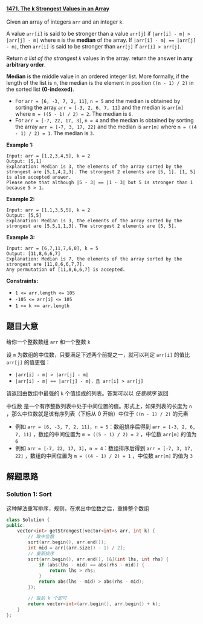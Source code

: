 #### [1471. The k Strongest Values in an Array](https://leetcode.cn/problems/the-k-strongest-values-in-an-array/)

Given an array of integers `arr` and an integer `k`.

A value `arr[i]` is said to be stronger than a value `arr[j]` if `|arr[i] - m| > |arr[j] - m|` where `m` is the **median** of the array.
 If `|arr[i] - m| == |arr[j] - m|`, then `arr[i]` is said to be stronger than `arr[j]` if `arr[i] > arr[j]`.

Return *a list of the strongest `k`* values in the array. return the answer **in any arbitrary order**.

**Median** is the middle value in an ordered integer  list. More formally, if the length of the list is n, the median is the  element in position `((n - 1) / 2)` in the sorted list **(0-indexed)**.

- For `arr = [6, -3, 7, 2, 11]`, `n = 5` and the median is obtained by sorting the array `arr = [-3, 2, 6, 7, 11]` and the median is `arr[m]` where `m = ((5 - 1) / 2) = 2`. The median is `6`.
- For `arr = [-7, 22, 17, 3]`, `n = 4` and the median is obtained by sorting the array `arr = [-7, 3, 17, 22]` and the median is `arr[m]` where `m = ((4 - 1) / 2) = 1`. The median is `3`.

 

**Example 1:**

```
Input: arr = [1,2,3,4,5], k = 2
Output: [5,1]
Explanation: Median is 3, the elements of the array sorted by the strongest are [5,1,4,2,3]. The strongest 2 elements are [5, 1]. [1, 5] is also accepted answer.
Please note that although |5 - 3| == |1 - 3| but 5 is stronger than 1 because 5 > 1.
```

**Example 2:**

```
Input: arr = [1,1,3,5,5], k = 2
Output: [5,5]
Explanation: Median is 3, the elements of the array sorted by the strongest are [5,5,1,1,3]. The strongest 2 elements are [5, 5].
```

**Example 3:**

```
Input: arr = [6,7,11,7,6,8], k = 5
Output: [11,8,6,6,7]
Explanation: Median is 7, the elements of the array sorted by the strongest are [11,8,6,6,7,7].
Any permutation of [11,8,6,6,7] is accepted.
```

 

**Constraints:**

- `1 <= arr.length <= 105`
- `-105 <= arr[i] <= 105`
- `1 <= k <= arr.length`

## 题目大意

给你一个整数数组 `arr` 和一个整数 `k` 

设 `m` 为数组的中位数，只要满足下述两个前提之一，就可以判定 `arr[i]` 的值比 `arr[j]` 的值更强：

- `|arr[i] - m| > |arr[j] - m|`
- `|arr[i] - m| == |arr[j] - m|，且 arr[i] > arr[j]`

请返回由数组中最强的 `k` 个值组成的列表。答案可以以 *任意顺序* 返回

中位数 是一个有序整数列表中处于中间位置的值。形式上，如果列表的长度为 `n` ，那么中位数就是该有序列表（下标从 0 开始）中位于 `((n - 1) / 2)` 的元素

- 例如 `arr = [6, -3, 7, 2, 11]`，`n = 5`：数组排序后得到 `arr = [-3, 2, 6, 7, 11]` ，数组的中间位置为 `m = ((5 - 1) / 2) = 2` ，中位数 `arr[m]` 的值为 `6` 
- 例如 `arr = [-7, 22, 17, 3]`，`n = 4`：数组排序后得到 `arr = [-7, 3, 17, 22]` ，数组的中间位置为 `m = ((4 - 1) / 2) = 1` ，中位数 `arr[m]` 的值为 `3` 

## 解题思路 

### Solution 1: Sort

这种解法重写排序，规则，在求出中位数之后，重排整个数组

````c++
class Solution {
public:
    vector<int> getStrongest(vector<int>& arr, int k) {
        // 取中位数
        sort(arr.begin(), arr.end());
        int mid = arr[(arr.size() - 1) / 2];
        // 重新排序
        sort(arr.begin(), arr.end(), [&](int lhs, int rhs) {
            if (abs(lhs - mid) == abs(rhs - mid)) {
                return lhs > rhs;
            }
            return abs(lhs - mid) > abs(rhs - mid);
        });

        // 取前 k 个即可
        return vector<int>(arr.begin(), arr.begin() + k);
    }
};
````


